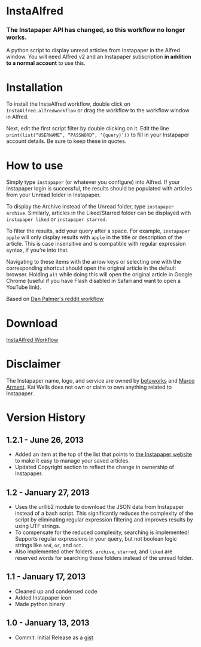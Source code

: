 InstaAlfred
===================

### The Instapaper API has changed, so this workflow no longer works.

A python script to display unread articles from Instapaper in the Alfred window. You will need Alfred v2 and an Instapaper subscription **in addition to a normal account** to use this.

# Installation

To install the InstaAlfred workflow, double click on ```InstaAlfred.alfredworkflow``` or drag the workflow to the workflow window in Alfred.

Next, edit the first script filter by double clicking on it. Edit the line ```print(list(“USERNAME”, “PASSWORD”, ‘{query}’))``` to fill in your Instapaper account details. Be sure to keep these in quotes.

# How to use

Simply type ```instapaper``` (or whatever you configure) into Alfred. If your Instapaper login is successful, the results should be populated with articles from your Unread folder in Instapaper.

To display the Archive instead of the Unread folder, type ```instapaper archive```. Similarly, articles in the Liked/Starred folder can be displayed with ```instapaper liked``` or ```instapaper starred```.

To filter the results, add your query after a space. For example, ```instapaper apple``` will only display results with ```apple``` in the title or description of the article. This is case insensitive and is compatible with regular expression syntax, if you’re into that.

Navigating to these items with the arrow keys or selecting one with the corresponding shortcut should open the original article in the default browser. Holding ```alt``` while doing this will open the original article in Google Chrome (useful if you have Flash disabled in Safari and want to open a YouTube link).

Based on [Dan Palmer's reddit workflow](http://danpalmer.me/blog/articles/2013-01-12-reddit-workflow-for-alfred-20.html)

# Download

[InstaAlfred Workflow](https://github.com/quells/unread-instapaper-alfred2/blob/master/Instapaper.alfredworkflow?raw=true)

# Disclaimer

The Instapaper name, logo, and service are owned by [betaworks](http://betaworks.com) and [Marco Arment](http://www.marco.org). Kai Wells does not own or claim to own anything related to Instapaper.

# Version History

## 1.2.1 - June 26, 2013

- Added an item at the top of the list that points to [the Instapaper website](http://www.instapaper.com) to make it easy to manage your saved articles.
- Updated Copyright section to reflect the change in ownership of Instapaper.

## 1.2 - January 27, 2013

- Uses the urllib2 module to download the JSON data from Instapaper instead of a bash script. This significantly reduces the complexity of the script by eliminating regular expression filtering and improves results by using UTF strings.
- To compensate for the reduced complexity, searching is implemented! Supports regular expressions in your query, but not boolean logic strings like ```and```, ```or```, and ```not```.
- Also implemented other folders. ```archive```, ```starred```, and ```liked``` are reserved words for searching these folders instead of the unread folder.

## 1.1 - January 17, 2013

- Cleaned up and condensed code
- Added Instapaper icon
- Made python binary

## 1.0 - January 13, 2013

- Commit: Initial Release as a [gist](https://gist.github.com/4523191)